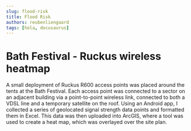 ```yaml
---
slug: flood-risk
title: Flood Risk
authors: reubenliengaard
tags: [hola, docusaurus]
---
```


# Bath Festival - Ruckus wireless heatmap

A small deployment of Ruckus R600 access points was placed around the tents at the Bath Festival. Each access point was connected to a sector on an adjacent building via a point-to-point wireless link, connected to both a VDSL line and a temporary satellite on the roof. Using an Android app, I collected a series of geolocated signal strength data points and formatted them in Excel. This data was then uploaded into ArcGIS, where a tool was used to create a heat map, which was overlayed over the site plan.